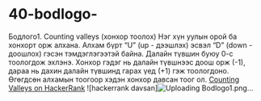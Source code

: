 # 40-bodlogo-
Бодлого1. Counting valleys (хонхор тоолох)
Нэг хүн уулын орой ба хонхорт орж алхана. Алхам бүрт “U” (up - дээшлэх) эсвэл “D” (down - доошлох) гэсэн тэмдэглэгээтэй байна. Далайн түвшин буюу 0-с тоологдож эхлэнэ. Хонхор гэдэг нь далайн түвшнээс доош орж (-1), дараа нь дахин далайн түвшинд гарах үед (+1) гэж тоологдоно. Өгөгдсөн алхамын тоогоор хэдэн хонхор давсан тоог ол.
[Counting Valleys on HackerRank](https://www.hackerrank.com/challenges/counting-valleys/problem)
![hackerrank davsan]![Uploading Bodlogo1.png…]()
